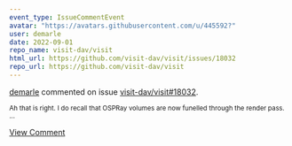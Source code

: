 ```yaml
---
event_type: IssueCommentEvent
avatar: "https://avatars.githubusercontent.com/u/445592?"
user: demarle
date: 2022-09-01
repo_name: visit-dav/visit
html_url: https://github.com/visit-dav/visit/issues/18032
repo_url: https://github.com/visit-dav/visit
---
```


<a href='https://github.com/demarle' target='_blank'>demarle</a> commented on issue <a href='https://github.com/visit-dav/visit/issues/18032' target='_blank'>visit-dav/visit#18032</a>.

<small>Ah that is right. I do recall that OSPRay volumes are now funelled through the render pass. ...</small>

<a href='https://github.com/visit-dav/visit/issues/18032' target='_blank'>View Comment</a>